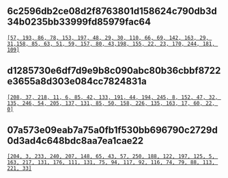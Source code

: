 ## 6c2596db2ce08d2f8763801d158624c790db3d34b0235bb33999fd85979fac64
[`[57, 193, 86, 78, 153, 197, 48, 29, 30, 110, 66, 69, 142, 163, 29, 31,158, 85, 63, 51, 59, 157, 80, 43,198, 155, 22, 23, 170, 244, 181, 109]`](https://newassets.hcaptcha.com/c/6c2596db2ce08d2f8763801d158624c790db3d34b0235bb33999fd85979fac64/hsw.js)

## d1285730e6df7d9e9b8c090abc80b36cbbf8722e3655a8d303e084cc7824831a
[`[208, 37, 218, 11, 6, 85, 42, 133, 191, 44, 194, 245, 8, 152, 47, 32, 135, 246, 54, 205, 137, 131, 85, 50, 158, 226, 135, 163, 17, 60, 22, 0]`](https://newassets.hcaptcha.com/c/d1285730e6df7d9e9b8c090abc80b36cbbf8722e3655a8d303e084cc7824831a/hsw.js)

## 07a573e09eab7a75a0fb1f530bb696790c2729d0d3ad4c648bdc8aa7ea1cae22
[`[204, 3, 233, 240, 207, 148, 65, 43, 57, 250, 188, 122, 197, 125, 5, 163, 217, 131, 176, 111, 131, 75, 94, 117, 92, 116, 74, 79, 88, 113, 221, 33]`](https://newassets.hcaptcha.com/c/07a573e09eab7a75a0fb1f530bb696790c2729d0d3ad4c648bdc8aa7ea1cae22/hsw.js)
